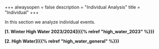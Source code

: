 +++
alwaysopen = false
description = "Individual Analysis"
title = "Individual"
+++

In this section we analyze individual events.

**[1. Winter High Water 2023/2024]({{% relref "high_water_2023" %}})**

**[2. High Water]({{% relref "high_water_general" %}})**
